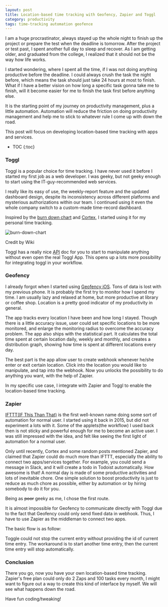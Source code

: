 ```yaml
---
layout: post
title: Location-based time tracking with Geofency, Zapier and Toggl
category: productivity
tags: time-tracking automation geofence
---
```


I am a huge procrastinator, always stayed up the whole night to finish up the project or prepare the test when the deadline is tomorrow. After the project or test past, I spent another full day to sleep and recover. As I am getting older, and graduated from the college, I realized that it should not be the way how life works.  

<!--more-->

I started wondering, where I spent all the time, if I was not doing anything productive before the deadline. I could always crush the task the night before, which means the task should just take 24 hours at most to finish. What if I have a better vision on how long a specific task gonna take me to finish, will it become easier for me to finish the task first before anything else.  

It is the starting point of my journey on productivity management, plus a little automation. Automation will reduce the friction on doing productivity management and help me to stick to whatever rule I come up with down the road.  

This post will focus on developing location-based time tracking with apps and services.  

* TOC
{:toc}

### Toggl

Toggl is a popular choice for time tracking. I have never used it before I started my first job as a web developer. I was geeky, but not geeky enough to start using the IT-guy-recommended web services.   

I really like its easy of use, the weekly-report feature and the updated dashboard design, despite its inconsistency across different platforms and mysterious authorizations within our team. I continued using it even the whole company switch to a custom-made time-record dashboard.   

Inspired by the [burn down chart](https://en.wikipedia.org/wiki/Burn_down_chart) and [Cortex](https://www.relay.fm/cortex), I started using it for my personal time tracking.  

![burn-down-chart](https://upload.wikimedia.org/wikipedia/commons/0/05/SampleBurndownChart.png)
<p class='credit-author'>Credit by Wiki</p>  

Toggl has a really nice [API](https://github.com/toggl/toggl_api_docs) doc for you to start to manipulate anything without even open the real Toggl App. This opens up a lots more possibility for integrating toggl in your workflow.  

### Geofency

I already forgot when I started using [Geofency iOS](http://www.geofency.com/). Tons of data is lost with my previous phone. It is probably the first try to monitor how I spend my time. I am usually lazy and relaxed at home, but more productive at library or coffee shop. Location is a pretty good indicator of my productivity in general.  

The app tracks every location I have been and how long I stayed. Though there is a little accuracy issue, user could set specific locations to be more monitored, and enlarge the monitoring radius to overcome the accuracy problem. The app also ships with the statistical part. It calculates the total time spent at certain location daily, weekly and monthly, and creates a distribution graph, showing how time is spent at different locations every day.   

<amp-img width="260" height="463" src="/assets/images/posts/geofency.png"></amp-img>

The best part is the app allow user to create webhook whenever he/she enter or exit certain location. Click into the location you would like to manipulate, and tap into the webhook. Now you unlocks the possibility to do anything you want, with the help of Zapier.   

<amp-img width="260" height="463" src="/assets/images/posts/geofency_webhook.png"></amp-img>

In my specific use case, I integrate with Zapier and Toggl to enable the location-based time tracking.  

### Zapier

[IFTTT(IF This Than That)](https://ifttt.com/) is the first well-known name doing some sort of automation for normal user. I started using it back in 2015, but did not experiment a lots with it. Some of the applets(the workflow) I used back then is not sticky and powerful enough for me to become an active user. I was still impressed with the idea, and felt like seeing the first light of automation for a normal user.   

Only until recently, Cortex and some random posts mentioned Zapier, and claimed that Zapier could do much more than IFTTT, especially the ability to connect two apps/services together. For example, you could send a message in Slack, and it will create a todo in Todoist automatically. How awesome is that! A normal day is made of some productive activities and lots of inevitable chore. One simple solution to boost productivity is just to reduce as much chore as possible, either by automation or by hiring somebody to do it for you.  

Being as ~~poor~~ geeky as me, I chose the first route.  

It is almost impossible for Geofency to communicate directly with Toggl due to the fact that Geofency could only send fixed data in webhook. Thus, I have to use Zapier as the middleman to connect two apps.  

The basic flow is as follow:  

<amp-img width="280" height="583" src="/assets/images/posts/zapier_flow.png"></amp-img>  

Toggle could not stop the current entry without providing the id of current time entry. The workaround is to start another time entry, then the current time entry will stop automatically.  

### Conclusion

There you go, now you have your own location-based time tracking. Zapier's free plan could only do 2 Zaps and 100 tasks every month, I might want to figure out a way to create this kind of interface by myself. We will see what happens down the road. 

Have fun coding/tweaking!
